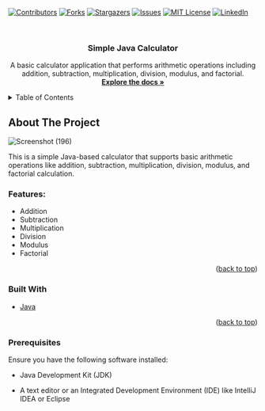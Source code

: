 <!-- Improved compatibility of back to top link: See: https://github.com/othneildrew/Best-README-Template/pull/73 -->
<a name="readme-top"></a>

<!-- PROJECT SHIELDS -->

[![Contributors][contributors-shield]][contributors-url]
[![Forks][forks-shield]][forks-url]
[![Stargazers][stars-shield]][stars-url]
[![Issues][issues-shield]][issues-url]
[![MIT License][license-shield]][license-url]
[![LinkedIn][linkedin-shield]][linkedin-url]



<!-- PROJECT LOGO -->
<br />
<div align="center">
  <h3 align="center">Simple Java Calculator</h3>

  <p align="center">
    A basic calculator application that performs arithmetic operations including addition, subtraction, multiplication, division, modulus, and factorial.
    <br />
    <a href="https://github.com/Arsany-Osama/Simple-Calculator-Java-/tree/master"><strong>Explore the docs »</strong></a>
  </p>
</div>



<!-- TABLE OF CONTENTS -->
<details>
  <summary>Table of Contents</summary>
  <ol>
    <li>
      <a href="#about-the-project">About The Project</a>
      <ul>
        <li><a href="#built-with">Built With</a></li>
      </ul>
    </li>
    <li>
      <a href="#getting-started">Getting Started</a>
      <ul>
        <li><a href="#prerequisites">Prerequisites</a></li>
        <li><a href="#installation">Installation</a></li>
      </ul>
    </li>
    <li><a href="#usage">Usage</a></li>
    <li><a href="#roadmap">Roadmap</a></li>
    <li><a href="#contributing">Contributing</a></li>
    <li><a href="#license">License</a></li>
    <li><a href="#contact">Contact</a></li>
    <li><a href="#acknowledgments">Acknowledgments</a></li>
  </ol>
</details>



<!-- ABOUT THE PROJECT -->

## About The Project

![Screenshot (196)](https://github.com/Arsany-Osama/Simple-Calculator-Java-/assets/160052013/9230275c-45af-40a7-96b7-27d3ee05e001)

This is a simple Java-based calculator that supports basic arithmetic operations like addition, subtraction, multiplication, division, modulus, and factorial calculation.

### Features:
- Addition
- Subtraction
- Multiplication
- Division
- Modulus
- Factorial

<p align="right">(<a href="#readme-top">back to top</a>)</p>



### Built With

* [Java](https://www.oracle.com/java/)

<p align="right">(<a href="#readme-top">back to top</a>)</p>

### Prerequisites

Ensure you have the following software installed:
* Java Development Kit (JDK)
* A text editor or an Integrated Development Environment (IDE) like IntelliJ IDEA or Eclipse

  [contributors-shield]: https://img.shields.io/github/contributors/Arsany-Osama/Simple-Calculator-Java.svg?style=for-the-badge
[contributors-url]: https://github.com/Arsany-Osama/Simple-Calculator-java/graphs/contributors
[forks-shield]: https://img.shields.io/github/forks/Arsany-Osama/Simple-Calculator-Java.svg?style=for-the-badge
[forks-url]: https://github.com/Arsany-Osama/Simple-Calculator-java/network/members
[stars-shield]: https://img.shields.io/github/stars/Arsany-Osama/Simple-Calculator-Java.svg?style=for-the-badge
[stars-url]: https://github.com/Arsany-Osama/Simple-Calculator-java/stargazers
[issues-shield]: https://img.shields.io/github/issues/Arsany-Osama/Simple-Calculator-Java.svg?style=for-the-badge
[issues-url]: https://github.com/Arsany-Osama/Simple-Calculator-java/issues
[license-shield]: https://img.shields.io/github/license/Arsany-Osama/Simple-Calculator-java.svg?style=for-the-badge
[license-url]: https://github.com/Arsany-Osama/Simple-Calculator-java/blob/master/LICENSE.txt
[linkedin-shield]: https://img.shields.io/badge/-LinkedIn-black.svg?style=for-the-badge&logo=linkedin&colorB=555
[linkedin-url]: https://linkedin.com/in/arsany-osama-446942264
